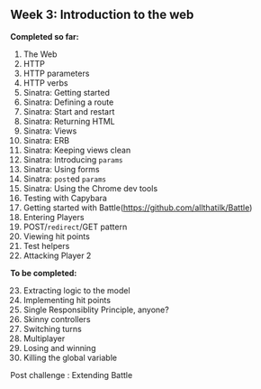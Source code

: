 Week 3: Introduction to the web
-------------------------------
__Completed so far:__

1. The Web
2. HTTP
3. HTTP parameters
4. HTTP verbs
5. Sinatra: Getting started
6. Sinatra: Defining a route
7. Sinatra: Start and restart
8. Sinatra: Returning HTML
9. Sinatra: Views
10. Sinatra: ERB
11. Sinatra: Keeping views clean
12. Sinatra: Introducing `params`
13. Sinatra: Using forms
14. Sinatra: `post`ed `params`
15. Sinatra: Using the Chrome dev tools
16. Testing with Capybara
17. Getting started with Battle(https://github.com/allthatilk/Battle)
18. Entering Players
19. POST/`redirect`/GET pattern
20. Viewing hit points
21. Test helpers
22. Attacking Player 2

**To be completed:**

23. Extracting logic to the model
24. Implementing hit points
25. Single Responsiblity Principle, anyone?
26. Skinny controllers
27. Switching turns
28. Multiplayer
29. Losing and winning
30. Killing the global variable

Post challenge : Extending Battle
